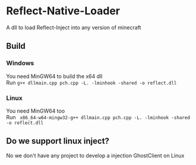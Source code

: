 # Reflect-Native-Loader  
A dll to load Reflect-Inject into any version of minecraft  
## Build  
### Windows  
You need MinGW64 to build the x64 dll  
Run `g++ dllmain.cpp pch.cpp -L. -lminhook -shared -o reflect.dll`  
### Linux  
You need MinGW64 too  
Run ` x86_64-w64-mingw32-g++ dllmain.cpp pch.cpp -L. -lminhook -shared -o reflect.dll`  
## Do we support linux inject?  
No we don't have any project to develop a injection GhostClient on Linux  
